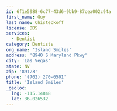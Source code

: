 ```yaml
---
id: 6f1e5988-6c77-43d6-9bb9-87cea002c94a
first_name: Guy
last_name: Chisteckoff
license: DDS
services:
  - Dentist
category: Dentists
org_name: 'Island Smiles'
address: '8940 S Maryland Pkwy'
city: 'Las Vegas'
state: NV
zip: '89123'
phone: '(702) 270-6501'
title: 'Island Smiles'
_geoloc:
  lng: -115.14848
  lat: 36.026532
---
```


